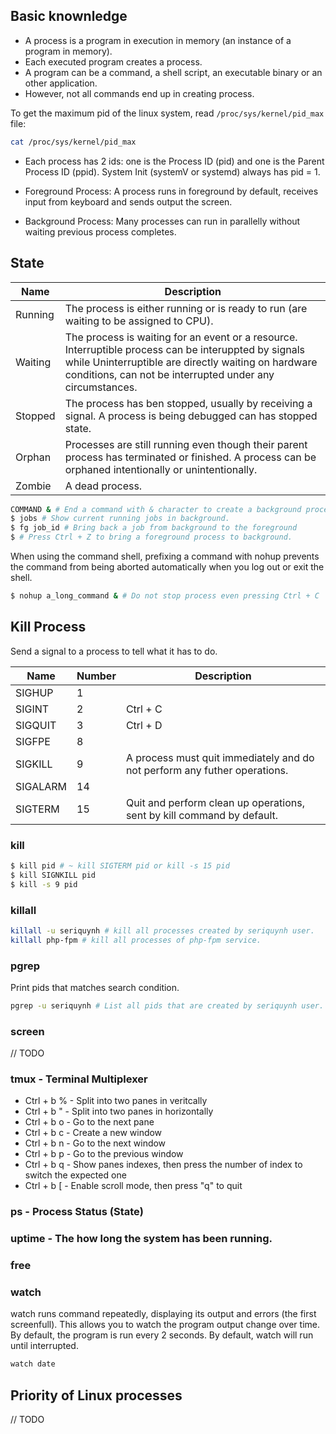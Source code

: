 ## Basic knownledge

- A process is a program in execution in memory (an instance of a program in memory).
- Each executed program creates a process.
- A program can be a command, a shell script, an executable binary or an other application.
- However, not all commands end up in creating process.

To get the maximum pid of the linux system, read `/proc/sys/kernel/pid_max` file:
```bash
cat /proc/sys/kernel/pid_max
```

- Each process has 2 ids: one is the Process ID (pid) and one is the Parent Process ID (ppid). System Init (systemV or systemd) always has pid = 1.

- Foreground Process: A process runs in foreground by default, receives input from keyboard and sends output the screen.
- Background Process: Many processes can run in parallelly without waiting previous process completes.

## State

| Name | Description |
|------|-------------|
| Running | The process is either running or is ready to run (are waiting to be assigned to CPU).
| Waiting | The process is waiting for an event or a resource. Interruptible process can be interuppted by signals while Uninterruptible are directly waiting on hardware conditions, can not be interrupted under any circumstances.
| Stopped | The process has ben stopped, usually by receiving a signal. A process is being debugged can has stopped state.
| Orphan | Processes are still running even though their parent process has terminated or finished. A process can be orphaned intentionally or unintentionally.
| Zombie | A dead process.

```bash
COMMAND & # End a command with & character to create a background process.
$ jobs # Show current running jobs in background.
$ fg job_id # Bring back a job from background to the foreground
$ # Press Ctrl + Z to bring a foreground process to background.
```

When using the command shell, prefixing a command with nohup prevents the command from
being aborted automatically when you log out or exit the shell.

```bash
$ nohup a_long_command & # Do not stop process even pressing Ctrl + C
```

## Kill Process

Send a signal to a process to tell what it has to do.

| Name | Number | Description |
|------|--------|-------------|
| SIGHUP | 1 |
| SIGINT | 2 | Ctrl + C
| SIGQUIT | 3 | Ctrl + D
| SIGFPE | 8 |
| SIGKILL | 9 | A process must quit immediately and do not perform any futher operations.
| SIGALARM | 14 |
| SIGTERM | 15 | Quit and perform clean up operations, sent by kill command by default.

### kill

```bash
$ kill pid # ~ kill SIGTERM pid or kill -s 15 pid
$ kill SIGNKILL pid
$ kill -s 9 pid
```

### killall

```bash
killall -u seriquynh # kill all processes created by seriquynh user.
killall php-fpm # kill all processes of php-fpm service.
```

### pgrep

Print pids that matches search condition.

```bash
pgrep -u seriquynh # List all pids that are created by seriquynh user.
```

### screen

// TODO

### tmux - Terminal Multiplexer

- Ctrl + b % - Split into two panes in veritcally
- Ctrl + b " - Split into two panes in horizontally
- Ctrl + b o - Go to the next pane
- Ctrl + b c - Create a new window
- Ctrl + b n - Go to the next window
- Ctrl + b p - Go to the previous window
- Ctrl + b q - Show panes indexes, then press the number of index to switch the expected one
- Ctrl + b [ - Enable scroll mode, then press "q" to quit

### ps - Process Status (State)

### uptime - The how long the system has been running.

### free

### watch

watch runs command repeatedly, displaying its output and errors (the first screenfull). This allows you to
watch the program output change over time. By default, the program is run every 2 seconds. By default,
watch will run until interrupted.

```bash
watch date
```

## Priority of Linux processes

// TODO
